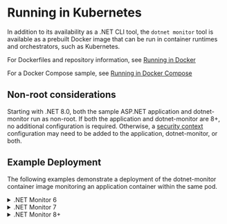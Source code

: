 # Running in Kubernetes

In addition to its availability as a .NET CLI tool, the `dotnet monitor` tool is available as a prebuilt Docker image that can be run in container runtimes and orchestrators, such as Kubernetes.

For Dockerfiles and repository information, see [Running in Docker](./docker.md)

For a Docker Compose sample, see [Running in Docker Compose](./docker-compose.md)

## Non-root considerations

Starting with .NET 8.0, both the sample ASP.NET application and dotnet-monitor run as non-root. If both the application and dotnet-monitor are 8+, no additional configuration is required. Otherwise, a [security context](https://kubernetes.io/docs/tasks/configure-pod-container/security-context/) configuration may need to be added to the application, dotnet-monitor, or both.

## Example Deployment

The following examples demonstrate a deployment of the dotnet-monitor container image monitoring an application container within the same pod.

<details>
  <summary>.NET Monitor 6</summary>

```yaml
# Tell us about your experience using dotnet monitor: https://aka.ms/dotnet-monitor-survey
apiVersion: apps/v1
kind: Deployment
metadata:
  name: deploy-exampleapp
spec:
  replicas: 1
  selector:
    matchLabels:
      app: exampleapp
  template:
    metadata:
      labels:
        app: exampleapp
    spec:
      restartPolicy: Always
      containers:
      - name: app
        image: mcr.microsoft.com/dotnet/samples:aspnetapp
        imagePullPolicy: Always
        env:
        - name: ASPNETCORE_URLS
          value: http://+:8080
        - name: DOTNET_DiagnosticPorts
          value: /diag/dotnet-monitor.sock
        volumeMounts:
        - mountPath: /diag
          name: diagvol
        resources:
          limits:
            cpu: 250m
            memory: 512Mi
      - name: monitor
        image: mcr.microsoft.com/dotnet/monitor:6
        securityContext:
          # Default APP_UID for non-root dotnet application images
          runAsUser: 1654
          runAsGroup: 1654
          runAsNonRoot: true
        # DO NOT use the --no-auth argument for deployments in production; this argument is used for demonstration
        # purposes only in this example. Please continue reading after this example for further details.
        args: [ "--no-auth" ]
        imagePullPolicy: Always
        env:
        - name: DOTNETMONITOR_DiagnosticPort__ConnectionMode
          value: Listen
        - name: DOTNETMONITOR_DiagnosticPort__EndpointName
          value: /diag/dotnet-monitor.sock
        - name: DOTNETMONITOR_Storage__DumpTempFolder
          value: /diag/dumps
        # ALWAYS use the HTTPS form of the URL for deployments in production; the removal of HTTPS is done for
        # demonstration purposes only in this example. Please continue reading after this example for further details.
        - name: DOTNETMONITOR_Urls
          value: http://localhost:52323
        volumeMounts:
        - mountPath: /diag
          name: diagvol
        resources:
          requests:
            cpu: 50m
            memory: 32Mi
          limits:
            cpu: 250m
            memory: 256Mi
      volumes:
      - name: diagvol
        emptyDir: {}
```

</details>

<details>
  <summary>.NET Monitor 7</summary>

```yaml
# Tell us about your experience using dotnet monitor: https://aka.ms/dotnet-monitor-survey
apiVersion: apps/v1
kind: Deployment
metadata:
  name: deploy-exampleapp
spec:
  replicas: 1
  selector:
    matchLabels:
      app: exampleapp
  template:
    metadata:
      labels:
        app: exampleapp
    spec:
      restartPolicy: Always
      containers:
      - name: app
        image: mcr.microsoft.com/dotnet/samples:aspnetapp
        imagePullPolicy: Always
        env:
        - name: ASPNETCORE_URLS
          value: http://+:8080
        - name: DOTNET_DiagnosticPorts
          value: /diag/dotnet-monitor.sock
        volumeMounts:
        - mountPath: /diag
          name: diagvol
        resources:
          limits:
            cpu: 250m
            memory: 512Mi
      - name: monitor
        image: mcr.microsoft.com/dotnet/monitor:7
        securityContext:
          # Default APP_UID for non-root dotnet application images
          runAsUser: 1654
          runAsGroup: 1654
          runAsNonRoot: true
        # DO NOT use the --no-auth argument for deployments in production; this argument is used for demonstration
        # purposes only in this example. Please continue reading after this example for further details.
        args: [ "collect", "--no-auth" ]
        imagePullPolicy: Always
        env:
        - name: DOTNETMONITOR_DiagnosticPort__ConnectionMode
          value: Listen
        - name: DOTNETMONITOR_Storage__DefaultSharedPath
          value: /diag
        # ALWAYS use the HTTPS form of the URL for deployments in production; the removal of HTTPS is done for
        # demonstration purposes only in this example. Please continue reading after this example for further details.
        - name: DOTNETMONITOR_Urls
          value: http://localhost:52323
        # The metrics URL is set in the CMD instruction of the image by default. However, this deployment overrides that with the args setting; manually set the URL to the same value using configuration.
        - name: DOTNETMONITOR_Metrics__Endpoints
          value: http://+:52325
        volumeMounts:
        - mountPath: /diag
          name: diagvol
        resources:
          requests:
            cpu: 50m
            memory: 32Mi
          limits:
            cpu: 250m
            memory: 256Mi
      volumes:
      - name: diagvol
        emptyDir: {}
```

</details>

<details>
  <summary>.NET Monitor 8+</summary>

```yaml
# Tell us about your experience using dotnet monitor: https://aka.ms/dotnet-monitor-survey
apiVersion: apps/v1
kind: Deployment
metadata:
  name: deploy-exampleapp
spec:
  replicas: 1
  selector:
    matchLabels:
      app: exampleapp
  template:
    metadata:
      labels:
        app: exampleapp
    spec:
      restartPolicy: Always
      containers:
      - name: app
        image: mcr.microsoft.com/dotnet/samples:aspnetapp
        imagePullPolicy: Always
        env:
        - name: ASPNETCORE_URLS
          value: http://+:8080
        - name: DOTNET_DiagnosticPorts
          value: /diag/dotnet-monitor.sock
        volumeMounts:
        - mountPath: /diag
          name: diagvol
        resources:
          limits:
            cpu: 250m
            memory: 512Mi
      - name: monitor
        image: mcr.microsoft.com/dotnet/monitor:8
        # DO NOT use the --no-auth argument for deployments in production; this argument is used for demonstration
        # purposes only in this example. Please continue reading after this example for further details.
        args: [ "collect", "--no-auth" ]
        imagePullPolicy: Always
        env:
        - name: DOTNETMONITOR_DiagnosticPort__ConnectionMode
          value: Listen
        - name: DOTNETMONITOR_Storage__DefaultSharedPath
          value: /diag
        # ALWAYS use the HTTPS form of the URL for deployments in production; the removal of HTTPS is done for
        # demonstration purposes only in this example. Please continue reading after this example for further details.
        - name: DOTNETMONITOR_Urls
          value: http://localhost:52323
        # The metrics URL is set in the CMD instruction of the image by default. However, this deployment overrides that with the args setting; manually set the URL to the same value using configuration.
        - name: DOTNETMONITOR_Metrics__Endpoints
          value: http://+:52325
        volumeMounts:
        - mountPath: /diag
          name: diagvol
        resources:
          requests:
            cpu: 50m
            memory: 32Mi
          limits:
            cpu: 250m
            memory: 256Mi
      volumes:
      - name: diagvol
        emptyDir: {}
```

## Example Details

* __Listen Mode__: The `dotnet monitor` tool is configured to run in `listen` mode. The tool establishes a diagnostic communication channel at the specified Unix Domain Socket path by the `DOTNETMONITOR_DiagnosticPort__EndpointName` environment variable. The application container has a `DOTNET_DiagnosticPorts` environment variable specified so that the application's runtime will communicate with the `dotnet monitor` instance at the specified Unix Domain Socket path. The application runtime will be suspended (e.g. no managed code execution) until it establishes communication with `dotnet monitor`. Application startup time will depend on how long it takes for the `dotnet monitor` container to run, but this should be quick.
> **7.0+**: Setting `DOTNETMONITOR_DiagnosticPort__EndpointName` is not necessary if (1) `DOTNETMONITOR_Storage__DefaultSharedPath` is set and (2) `DOTNETMONITOR_DiagnosticPort__ConnectionMode` is set to `Listen`; the combination of these settings automatically creates a Unix Domain Socket named `dotnet-monitor.sock` under the default shared path.  The `DOTNETMONITOR_DiagnosticPort__EndpointName` setting is still available to use if the default behavior needs to be overridden.
* __Multiple Application Containers__: The `dotnet monitor` tool is capable of monitoring multiple processes at the same time. When running in `listen` mode, each of the applications can connect to the same communication channel path in order to allow `dotnet monitor` to observe them.
* __Dumps Temporary Folder__: The `dotnet monitor` tool is configured to instruct the application runtime to produce dump files at the path specified by the `DOTNETMONITOR_Storage__DumpTempFolder` environment variable. Without specifying this variable, the application runtime will create dump files in the `/tmp` directory of its container, which is not accessible by the `dotnet monitor` container in this example.
> **7.0+**: Setting `DOTNETMONITOR_Storage__DumpTempFolder` is not necessary if `DOTNETMONITOR_Storage__DefaultSharedPath` is set; dumps will be produced in a subfolder under the specified shared path. The `DOTNETMONITOR_Storage__DumpTempFolder` setting is still available to use if the default behavior needs to be overridden.
* __Disabled Authentication__: By default, the `dotnet monitor` tool requires authentication for any of the URLs specified by the `--urls` command line parameter or configured via the `ASPNETCORE_Urls`/`DOTNETMONITOR_Urls` environment variables (see [Authentication](./authentication.md) for further details). For the purposes of this example, authentication has been disabled by using the `--no-auth` command line switch. __Use of this command line switch is NOT recommended for production scenarios__ as it would allow anything with access to the URLs to be able to capture dumps, traces, etc (which may contain sensitive information, such as keys) of any process that `dotnet monitor` is able to monitor.
* __Disabled HTTPS__: By default, the `dotnet monitor` tool has HTTPS enabled on the default artifact URLs, which are configured to be `https://+:52323` in the Docker image. For the purposes of this example, the artifact URLs have been changed to `http://localhost:52323` using the `DOTNETMONITOR_Urls` environment variable such that a TLS certificate is not required. __Disabling HTTPS is NOT recommended for production scenarios.__
* __Command Line Arguments__: Starting in 7.0, the default command line arguments for the `dotnet monitor` tool have been moved to the CMD instruction of the Docker image (previously, they were part of the ENTRYPOINT instruction). If the arguments of the image are overridden, then the default arguments must be explicitly specified in the overridden setting or set via configuration. See [7.0 Compatibility](compatibility/7.0/README.md#docker-container-entrypoint-split) for details.
* __Default Shared Path__: Starting in 7.0, setting the default shared path instructs the `dotnet monitor` tool to automatically share all artifacts (dumps, diagnostic ports, shared libraries, etc) with the target applications in the specified path. This setting simplifies configuration so that a setting for each feature that contains sharable information does not need to necessarily be specified.

## Recommended container limits

The following are the recommended memory and CPU minimums and limits for the `dotnet monitor` container.

```yaml
resources:
  requests:
    memory: "32Mi"
    cpu: "50m"
  limits:
    memory: "256Mi"
    cpu: "250m"
```

How much memory and CPU is consumed by dotnet-monitor is dependent on which scenarios are being executed:
- Metrics consume a negligible amount of resources, although using custom metrics can affect this.
- Operations such as traces and logs may require memory in the main application container that will automatically be allocated by the runtime.
- Resource consumption by trace operations is also dependent on which providers are enabled, as well as the [buffer size](./api/definitions.md#eventprovidersconfiguration) allocated in the runtime.
- It is not recommended to use highly verbose [log levels](./api/definitions.md#loglevel) while under load. This causes a lot of CPU usage in the dotnet-monitor container and more memory pressure in the main application container.
- Dumps also temporarily increase the amount of memory consumed by the application container.
